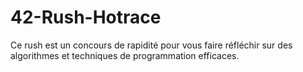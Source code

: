 # 42-Rush-Hotrace
Ce rush est un concours de rapidité pour vous faire réfléchir sur des algorithmes et techniques de programmation efficaces.
